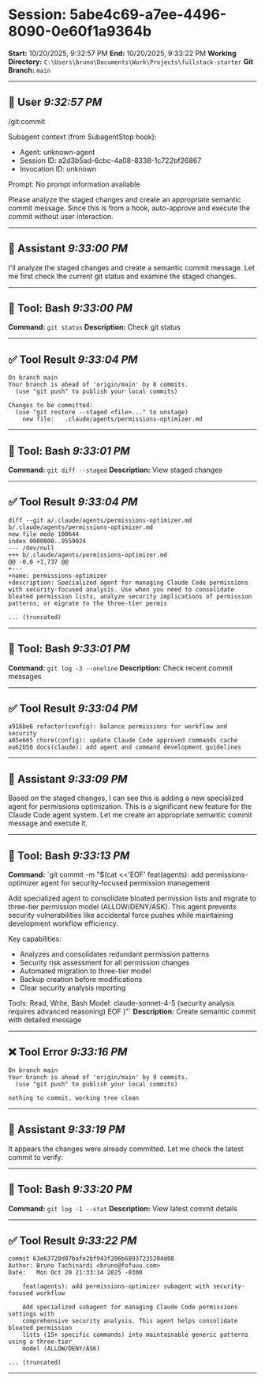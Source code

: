 # Session: 5abe4c69-a7ee-4496-8090-0e60f1a9364b

**Start:** 10/20/2025, 9:32:57 PM
**End:** 10/20/2025, 9:33:22 PM
**Working Directory:** `C:\Users\bruno\Documents\Work\Projects\fullstack-starter`
**Git Branch:** `main`

---

## 👤 User _9:32:57 PM_

/git:commit

Subagent context (from SubagentStop hook):
- Agent: unknown-agent
- Session ID: a2d3b5ad-6cbc-4a08-8338-1c722bf26867
- Invocation ID: unknown

Prompt:
No prompt information available

Please analyze the staged changes and create an appropriate semantic commit message.
Since this is from a hook, auto-approve and execute the commit without user interaction.

---

## 🤖 Assistant _9:33:00 PM_

I'll analyze the staged changes and create a semantic commit message. Let me first check the current git status and examine the staged changes.

---

## 🔧 Tool: Bash _9:33:00 PM_

**Command:** `git status`
**Description:** Check git status

---

## ✅ Tool Result _9:33:04 PM_

```
On branch main
Your branch is ahead of 'origin/main' by 8 commits.
  (use "git push" to publish your local commits)

Changes to be committed:
  (use "git restore --staged <file>..." to unstage)
	new file:   .claude/agents/permissions-optimizer.md
```

---

## 🔧 Tool: Bash _9:33:01 PM_

**Command:** `git diff --staged`
**Description:** View staged changes

---

## ✅ Tool Result _9:33:04 PM_

```
diff --git a/.claude/agents/permissions-optimizer.md b/.claude/agents/permissions-optimizer.md
new file mode 100644
index 0000000..9559024
--- /dev/null
+++ b/.claude/agents/permissions-optimizer.md
@@ -0,0 +1,737 @@
+---
+name: permissions-optimizer
+description: Specialized agent for managing Claude Code permissions with security-focused analysis. Use when you need to consolidate bloated permission lists, analyze security implications of permission patterns, or migrate to the three-tier permis

... (truncated)
```

---

## 🔧 Tool: Bash _9:33:01 PM_

**Command:** `git log -3 --oneline`
**Description:** Check recent commit messages

---

## ✅ Tool Result _9:33:04 PM_

```
a916be6 refactor(config): balance permissions for workflow and security
a05e665 chore(config): update Claude Code approved commands cache
ea62b50 docs(claude): add agent and command development guidelines
```

---

## 🤖 Assistant _9:33:09 PM_

Based on the staged changes, I can see this is adding a new specialized agent for permissions optimization. This is a significant new feature for the Claude Code agent system. Let me create an appropriate semantic commit message and execute it.

---

## 🔧 Tool: Bash _9:33:13 PM_

**Command:** `git commit -m "$(cat <<'EOF'
feat(agents): add permissions-optimizer agent for security-focused permission management

Add specialized agent to consolidate bloated permission lists and migrate to three-tier permission model (ALLOW/DENY/ASK). This agent prevents security vulnerabilities like accidental force pushes while maintaining development workflow efficiency.

Key capabilities:
- Analyzes and consolidates redundant permission patterns
- Security risk assessment for all permission changes
- Automated migration to three-tier model
- Backup creation before modifications
- Clear security analysis reporting

Tools: Read, Write, Bash
Model: claude-sonnet-4-5 (security analysis requires advanced reasoning)
EOF
)"`
**Description:** Create semantic commit with detailed message

---

## ❌ Tool Error _9:33:16 PM_

```
On branch main
Your branch is ahead of 'origin/main' by 9 commits.
  (use "git push" to publish your local commits)

nothing to commit, working tree clean
```

---

## 🤖 Assistant _9:33:19 PM_

It appears the changes were already committed. Let me check the latest commit to verify:

---

## 🔧 Tool: Bash _9:33:20 PM_

**Command:** `git log -1 --stat`
**Description:** View latest commit details

---

## ✅ Tool Result _9:33:22 PM_

```
commit 63e63720d97bafe2bf943f206b68937235204d08
Author: Bruno Tachinardi <bruno@fofuuu.com>
Date:   Mon Oct 20 21:33:14 2025 -0300

    feat(agents): add permissions-optimizer subagent with security-focused workflow
    
    Add specialized subagent for managing Claude Code permissions settings with
    comprehensive security analysis. This agent helps consolidate bloated permission
    lists (15+ specific commands) into maintainable generic patterns using a three-tier
    model (ALLOW/DENY/ASK)

... (truncated)
```

---

